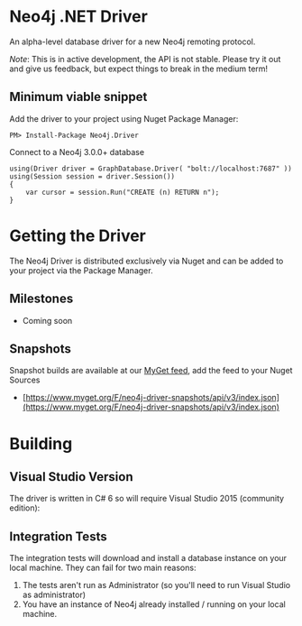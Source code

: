 # Neo4j .NET Driver

An alpha-level database driver for a new Neo4j remoting protocol. 

*Note*: This is in active development, the API is not stable. Please try it out and give us feedback, but expect 
things to break in the medium term!

## Minimum viable snippet

Add the driver to your project using Nuget Package Manager:

    PM> Install-Package Neo4j.Driver

Connect to a Neo4j 3.0.0+ database

    using(Driver driver = GraphDatabase.Driver( "bolt://localhost:7687" ))
    using(Session session = driver.Session())
    {
        var cursor = session.Run("CREATE (n) RETURN n");
    }

# Getting the Driver

The Neo4j Driver is distributed exclusively via Nuget and can be added to your project via the Package Manager.

## Milestones

* Coming soon

## Snapshots

Snapshot builds are available at our [MyGet feed](https://www.myget.org/feed/neo4j-driver-snapshots/package/nuget/Neo4j.Driver), add the feed to your Nuget Sources

* [https://www.myget.org/F/neo4j-driver-snapshots/api/v3/index.json](https://www.myget.org/F/neo4j-driver-snapshots/api/v3/index.json)

# Building

## Visual Studio Version

The driver is written in C# 6 so will require Visual Studio 2015 (community edition):

## Integration Tests

The integration tests will download and install a database instance on your local machine.
They can fail for two main reasons:

1. The tests aren't run as Administrator (so you'll need to run Visual Studio as administrator)
2. You have an instance of Neo4j already installed / running on your local machine.